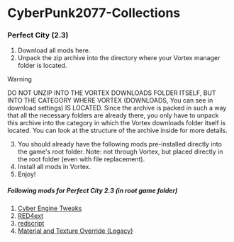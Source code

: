 # CyberPunk2077-Collections
### Perfect City (2.3)
1. Download all mods here.
2. Unpack the zip archive into the directory where your Vortex manager folder is located.
> [!WARNING]
> DO NOT UNZIP INTO THE VORTEX DOWNLOADS FOLDER ITSELF, BUT INTO THE CATEGORY WHERE VORTEX (DOWNLOADS, You can see in download settings) IS LOCATED. Since the archive is packed in such a way that all the necessary folders are already there, you only have to unpack this archive into the category in which the Vortex downloads folder itself is located. You can look at the structure of the archive inside for more details.
3. You should already have the following mods pre-installed directly into the game's root folder. Note: not through Vortex, but placed directly in the root folder (even with file replacement).
4. Install all mods in Vortex.
5. Enjoy!
##### Following mods for Perfect City 2.3 (in root game folder)
1. [Cyber Engine Tweaks](https://www.nexusmods.com/cyberpunk2077/mods/107)
2. [RED4ext](https://www.nexusmods.com/cyberpunk2077/mods/2380)
3. [redscript](https://www.nexusmods.com/cyberpunk2077/mods/1511)
4. [Material and Texture Override (Legacy)](https://www.nexusmods.com/cyberpunk2077/mods/5266)
